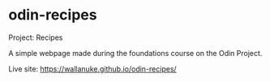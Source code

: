 # odin-recipes
Project: Recipes

A simple webpage made during the foundations course on the Odin Project. 

Live site: https://wallanuke.github.io/odin-recipes/
